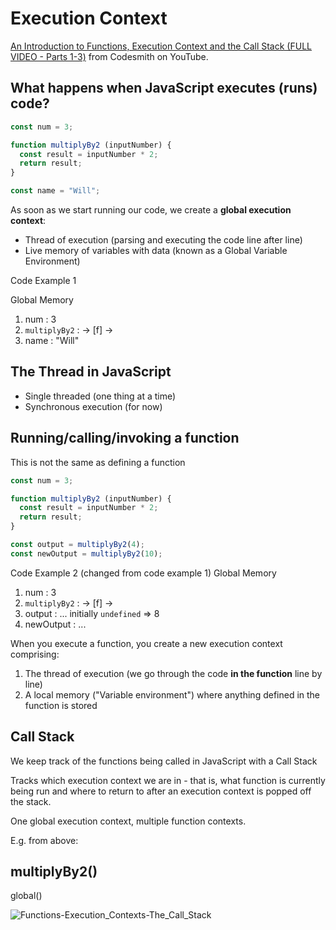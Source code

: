 # Execution Context

[An Introduction to Functions, Execution Context and the Call Stack (FULL VIDEO - Parts 1-3)](https://www.youtube.com/watch?v=exrc_rLj5iw&t=2s) from Codesmith on YouTube.

## What happens when JavaScript executes (runs) code?

```js
const num = 3;

function multiplyBy2 (inputNumber) {
  const result = inputNumber * 2;
  return result;
}

const name = "Will";
```

As soon as we start running our code, we create a **global execution context**:

* Thread of execution (parsing and executing the code line after line)
* Live memory of variables with data (known as a Global Variable Environment)

Code Example 1

Global Memory

1. num : 3
2. `multiplyBy2` : -> [f] ->
3. name : "Will"

## The Thread in JavaScript

* Single threaded (one thing at a time)
* Synchronous execution (for now)

## Running/calling/invoking a function

This is not the same as defining a function

```js
const num = 3;

function multiplyBy2 (inputNumber) {
  const result = inputNumber * 2;
  return result;
}

const output = multiplyBy2(4);
const newOutput = multiplyBy2(10);
```

Code Example 2 (changed from code example 1)
Global Memory

1. num : 3
2. `multiplyBy2` : -> [f] ->
3. output : ... initially `undefined` => 8
4. newOutput : ...

When you execute a function, you create a new execution context comprising:

1. The thread of execution (we go through the code **in the function** line by line)
2. A local memory ("Variable environment") where anything defined in the function is stored

## Call Stack

We keep track of the functions being called in JavaScript with a Call Stack

Tracks which execution context we are in - that is, what function is currently being run and where to return to after an execution context is popped off the stack.

One global execution context, multiple function contexts.

E.g. from above:

multiplyBy2()
--------------
global()

![Functions-Execution_Contexts-The_Call_Stack](/Users/hyosung11/Launch-School/Courses/JS120/Lesson-2-Functions-Objects-Prototypes/functions-execution_contexts.png)